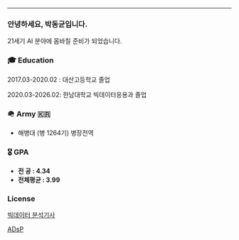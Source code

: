 ---
### 안녕하세요, 박동균입니다.

21세기 AI 분야에 몸바칠 준비가 되었습니다.

### **🎓** Education

2017.03-2020.02 :  대산고등학교 졸업

2020.03-2026.02:  한남대학교 빅데이터응용과 졸업

### **🪖 Army** 🇰🇷

- 해병대 (병 1264기) 병장전역

### **🎖️ GPA**

- **전      공   :        4.34**
- **전체평균  :        3.99**

### **License**

[빅데이터 분석기사](https://www.notion.so/25c1b9f8f3ac809daa0ce9589bff3cba?pvs=21)

[ADsP ](https://www.notion.so/ADsP-f92a9a33acf645e5bad2178272056452?pvs=21)
